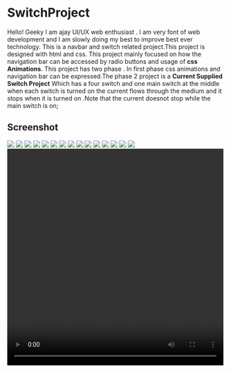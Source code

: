 # SwitchProject

Hello! Geeky I am ajay UI/UX web enthusiast . I am very font of web development and I am slowly doing my best to improve 
best ever technology. This is a navbar and switch related project.This project is designed with html and css. This project mainly
focused on how the navigation bar can be accessed by radio buttons and usage of <b>css Animations</b>. This project has two 
phase . In first phase css animations and navigation bar can be expressed.The phase 2 project is a <b>Current Supplied Switch Project</b>
Which has a four switch and one main switch at the middle when each switch is turned on the current flows through the medium and 
it stops when it is turned on .Note that the current doesnot stop while the main switch is on;

## Screenshot
<img src="screenshot/1.PNG">
<img src="screenshot/2.PNG">
<img src="screenshot/3.PNG">
<img src="screenshot/4.PNG">
<img src="screenshot/5.PNG">
<img src="screenshot/6.PNG">
<img src="screenshot/7.PNG">
<img src="screenshot/8.PNG">
<img src="screenshot/9.PNG">
<img src="screenshot/10.PNG">
<img src="screenshot/11.PNG">
<img src="screenshot/12.PNG">
<img src="screenshot/13.PNG">
<img src="screenshot/14.PNG">
<img src="screenshot/15.PNG">

<video width="500" height="500" autoplay controls>
  <source src="video/1.mp4" type="video/mp4">
  <source src="1.ogg" type="video/ogg">
  The video has attached to the video directory
</video>

